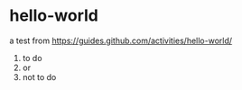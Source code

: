 # hello-world
a test from https://guides.github.com/activities/hello-world/
1. to do
2. or
3. not to do
